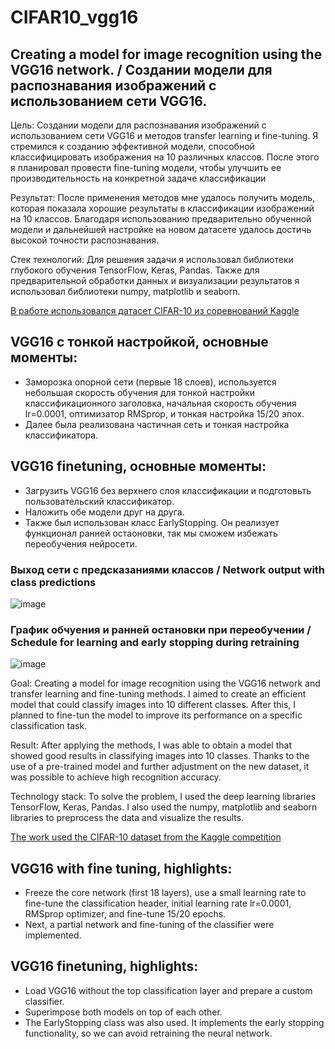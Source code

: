 # CIFAR10_vgg16
## Creating a model for image recognition using the VGG16 network. / Создании модели для распознавания изображений с использованием сети VGG16.

Цель: Создании модели для распознавания изображений с использованием сети VGG16 и методов transfer learning и fine-tuning. Я стремился к созданию эффективной модели, способной классифицировать изображения на 10 различных классов. После этого я планировал провести fine-tuning модели, чтобы улучшить ее производительность на конкретной задаче классификации

Результат: После применения методов мне удалось получить модель, которая показала хорошие результаты в классификации изображений на 10 классов. Благодаря использованию предварительно обученной модели и дальнейшей настройке на новом датасете удалось достичь высокой точности распознавания.

Стек технологий: Для решения задачи я использовал библиотеки глубокого обучения TensorFlow, Keras, Pandas. Также для предварительной обработки данных и визуализации результатов я использовал библиотеки numpy, matplotlib и seaborn.

[В работе использовался датасет CIFAR-10 из соревнований Kaggle](https://www.kaggle.com/c/cifar-10)

## VGG16 с тонкой настройкой, основные моменты:
* Заморозка опорной сети (первые 18 слоев), используется небольшая скорость обучения для тонкой настройки классификационного заголовка, начальная скорость обучения lr=0.0001, оптимизатор RMSprop, и тонкая настройка 15/20 эпох.
* Далее была реализована частичная сеть и тонкая настройка классификатора.

## VGG16 finetuning, основные моменты:
* Загрузить VGG16 без верхнего слоя классификации и подготовьть пользовательский классификатор.
* Наложить обе модели друг на друга.
* Также был использован класс EarlyStopping. Он реализует функционал ранней остаоновки, так мы сможем избежать переобучения нейросети.

### Выход сети с предсказаниями классов / Network output with class predictions
![image](https://github.com/ArtemAvgutin/CIFAR10_vgg16/assets/131138862/0133ae8a-bacd-4b85-98e0-733853b18add)

### График обчуения и ранней остановки при переобучении / Schedule for learning and early stopping during retraining
![image](https://github.com/ArtemAvgutin/CIFAR10_vgg16/assets/131138862/0f65630f-f3c1-4c6f-904f-c68b7258e55e)

Goal: Creating a model for image recognition using the VGG16 network and transfer learning and fine-tuning methods. I aimed to create an efficient model that could classify images into 10 different classes. After this, I planned to fine-tun the model to improve its performance on a specific classification task.

Result: After applying the methods, I was able to obtain a model that showed good results in classifying images into 10 classes. Thanks to the use of a pre-trained model and further adjustment on the new dataset, it was possible to achieve high recognition accuracy.

Technology stack: To solve the problem, I used the deep learning libraries TensorFlow, Keras, Pandas. I also used the numpy, matplotlib and seaborn libraries to preprocess the data and visualize the results.

[The work used the CIFAR-10 dataset from the Kaggle competition](https://www.kaggle.com/c/cifar-10)

## VGG16 with fine tuning, highlights:
* Freeze the core network (first 18 layers), use a small learning rate to fine-tune the classification header, initial learning rate lr=0.0001, RMSprop optimizer, and fine-tune 15/20 epochs.
* Next, a partial network and fine-tuning of the classifier were implemented.

## VGG16 finetuning, highlights:
* Load VGG16 without the top classification layer and prepare a custom classifier.
* Superimpose both models on top of each other.
* The EarlyStopping class was also used. It implements the early stopping functionality, so we can avoid retraining the neural network.
